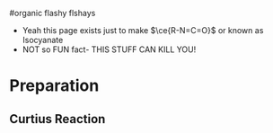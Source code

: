 #organic flashy flshays

- Yeah this page exists just to make $\ce{R-N=C=O}$ or known as Isocyanate
- NOT so FUN fact- THIS STUFF CAN KILL YOU!

# Preparation

## Curtius Reaction 
